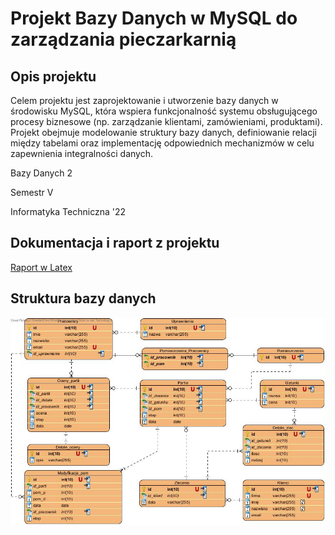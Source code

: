 # Projekt Bazy Danych w MySQL do zarządzania pieczarkarnią

## Opis projektu
Celem projektu jest zaprojektowanie i utworzenie bazy danych w środowisku MySQL, która wspiera funkcjonalność systemu obsługującego procesy biznesowe (np. zarządzanie klientami, zamówieniami, produktami). Projekt obejmuje modelowanie struktury bazy danych, definiowanie relacji między tabelami oraz implementację odpowiednich mechanizmów w celu zapewnienia integralności danych.

Bazy Danych 2

Semestr V 

Informatyka Techniczna '22

## Dokumentacja i raport z projektu
[Raport w Latex](https://www.overleaf.com/project/670420f1d05a1e187de2e993)

## Struktura bazy danych

![Diagram ERD](https://github.com/IwoStaykov/BD_Projekt/blob/main/Kompletny%20Diagram%20ERD.jpg)
